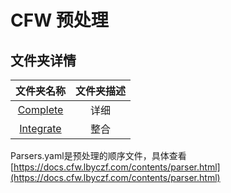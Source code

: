 # CFW 预处理

## 文件夹详情

|文件夹名称|文件夹描述|
|:--:|:--:|
|[Complete](https://github.com/zzcabc/Rules/tree/master/Rules_Parsers/CFW/Complete)|详细|
|[Integrate](https://github.com/zzcabc/Rules/tree/master/Rules_Parsers/CFW/Integrate)|整合|


Parsers.yaml是预处理的顺序文件，具体查看[https://docs.cfw.lbyczf.com/contents/parser.html](https://docs.cfw.lbyczf.com/contents/parser.html)